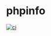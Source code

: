 # phpinfo
[![ci](https://github.com/sandalio-orgaz/santander-phpinfo/actions/workflows/ci.yaml/badge.svg)](https://github.com/sandalio-orgaz/santander-phpinfo/actions/workflows/ci.yaml)
